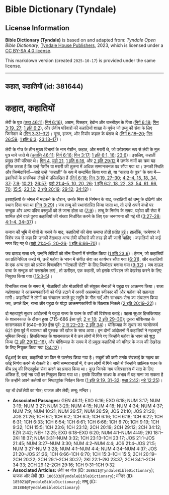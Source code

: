 # Bible Dictionary (Tyndale)

## License Information

**Bible Dictionary (Tyndale)** is based on and adapted from: _Tyndale Open Bible Dictionary_, [Tyndale House Publishers](https://tyndaleopenresources.com/), 2023, which is licensed under a [CC BY-SA 4.0 license](https://creativecommons.org/licenses/by-sa/4.0/legalcode.en).

This markdown version (created `2025-10-17`) is provided under the same license.



--------------------------------

## कहात, कहातियों (id: 381644)

कहात, कहातियों
==============

लेवी के पुत्र ([उत्प 46:11](https://ref.ly/Gen46:11); [निर्ग 6:16](https://ref.ly/Exod6:16)), अम्राम, यिसहार, हेब्रोन और उज्जीएल के पिता ([निर्ग 6:18](https://ref.ly/Exod6:18); [गिन 3:19, 27](https://ref.ly/Num3:19,Num3:27); [1 इति 6:2](https://ref.ly/1Chr6:2)), और लेवीय परिवारों की कहातियों शाखा के पूर्वज जो तम्बू की सेवा के लिए जिम्मेदार थे ([गिन 3:31–32](https://ref.ly/Num3:31-Num3:32))। मूसा, हारून, और मिर्याम कहात के वंशज थे ([निर्ग 6:18–20](https://ref.ly/Exod6:18-Exod6:20); [गिन 26:59](https://ref.ly/Num26:59); [1 इति 6:3](https://ref.ly/1Chr6:3); [23:13–17](https://ref.ly/1Chr23:13-1Chr23:17))।

लेवी के गोत्र के तीन मुख्य विभागों के नाम गेर्शोन, कहात, और मरारी थे, जो परंपरागत रूप से लेवी के मूल पुत्र माने जाते थे ([उत्पत्ति 46:11](https://ref.ly/Gen46:11); [निर्ग 6:16](https://ref.ly/Exod6:16); [गिन 3:17](https://ref.ly/Num3:17); [1 इति 6:1, 16](https://ref.ly/1Chr6:1,1Chr6:16); [23:6](https://ref.ly/1Chr23:6))। इसलिए, कहाती प्रमुख लेवी परिवार थे। [गिन 4](https://ref.ly/Num4:1-Num4:49), [यहो 21](https://ref.ly/Josh21:1-Josh21:45), [1 इति 6:16](https://ref.ly/1Chr6:16), और [2 इति 29:12](https://ref.ly/2Chr29:12) में उनके नामों का क्रम यह इंगित करता है कि उन्हें गेर्शोन या मरारी की तुलना में अधिक सम्मानजनक पद सौंपा गया था। उनकी स्थिति और जिम्मेदारियाँ—चाहे उन्हें “कहाती” के रूप में सन्दर्भित किया गया हो, या “कहात के पुत्र” के रूप में—इब्रानियों के प्रारम्भिक लेखों में उल्लिखित हैं ([निर्ग 6:18](https://ref.ly/Exod6:18); [गिन 3:19, 27–30](https://ref.ly/Num3:19,Num3:27-Num3:30); [4:2–4, 15, 18, 34, 37](https://ref.ly/Num4:2-Num4:4,Num4:15,Num4:18,Num4:34,Num4:37); [7:9](https://ref.ly/Num7:9); [10:21](https://ref.ly/Num10:21); [26:57](https://ref.ly/Num26:57); [यहो 21:4–5, 10, 20, 26](https://ref.ly/Josh21:4-Josh21:5,Josh21:10,Josh21:20,Josh21:26); [1 इति 6:2, 18, 22, 33, 54, 61, 66, 70](https://ref.ly/1Chr6:2,1Chr6:18,1Chr6:22,1Chr6:33,1Chr6:54,1Chr6:61,1Chr6:66,1Chr6:70); [15:5](https://ref.ly/1Chr15:5); [23:12](https://ref.ly/1Chr23:12); [2 इति 20:19](https://ref.ly/2Chr20:19); [29:12](https://ref.ly/2Chr29:12); [34:12](https://ref.ly/2Chr34:12))।

इस्राएलियों के जंगल में भटकने के दौरान, उनके मिस्र से निर्गमन के बाद, कहातियों को तम्बू के दक्षिणी ओर स्थान दिया गया था ([गिन 3:29](https://ref.ly/Num3:29))। जब तम्बू को स्थानांतरित किया जाता था, तो उन्हें अपने कंधों पर सन्दूक और अन्य पवित्र वस्तुओं को ले जाना होता था ([7:9](https://ref.ly/Num7:9))। तम्बू के निर्माण के समय, यहोवा की सेवा में शामिल होने वाले पुरुष कहातियों की संख्या निर्धारित करने के लिए एक जनगणना की गई थी ([3:27–28](https://ref.ly/Num3:27-Num3:28); [4:1–4, 34–37](https://ref.ly/Num4:1-Num4:4,Num4:34-Num4:37))।

कनान की भूमि में गोत्रों के बसने के बाद, कहातियों की सेवा समाप्त होती प्रतीत हुई। हालाँकि, परमेश्वर ने विशेष रूप से कहा कि उनकी देखभाल अन्य लेवी परिवारों की तरह ही की जानी चाहिए। कहातियों को कई नगर दिए गए थे ([यहो 21:4–5, 20–26](https://ref.ly/Josh21:4-Josh21:5,Josh21:20-Josh21:26); [1 इति 6:66–70](https://ref.ly/1Chr6:66-1Chr6:70))।

जब दाऊद राजा बने, उन्होंने लेवियों को तीन विभागों में संगठित किया ([1 इति 23:6](https://ref.ly/1Chr23:6))। हेमान, जो कहातियों का प्रतिनिधित्व करते थे, उन्हें यहोवा के भवन में संगीत सेवा का कार्यभार सौंपा गया ([6:31](https://ref.ly/1Chr6:31)), और कहातियों के एक अन्य दल को प्रत्येक विश्रामदिन "भेंटवाली रोटी" के लिए जिम्मेदार बनाया गया ([9:32](https://ref.ly/1Chr9:32))। जब दाऊद वाचा के सन्दूक को यरूशलेम लाएं , तो ऊरीएल, एक कहाती, को इसके परिवहन की देखरेख करने के लिए नियुक्त किया गया ([15:3–5](https://ref.ly/1Chr15:3-1Chr15:5))।

विभाजित राज्य के समय में, मोआबियों और मोआबियों की संयुक्त सेनाओं ने यहूदा पर आक्रमण किया। राजा यहोशापात ने आक्रमणकारियों को पीछे हटाने में अपनी असमर्थता स्वीकार की और यहोवा की सहायता मांगी। कहातियों ने लोगों का संचालन करते हुए स्तुति के गीत गाएँ और सम्भवतः सेना का संचालन किया जब, अगले दिन, राजा और यहूदा के योद्धा आक्रमणकारियों के खिलाफ निकले ([2 इति 20:19–22](https://ref.ly/2Chr20:19-2Chr20:22))।

दो महत्वपूर्ण सुधार आंदोलनों ने यहूदा राज्य के पतन के वर्षों की विशेषता बताई। पहला सुधार हिजकिय्याह के शासनकाल के दौरान हुआ (715–686 ईसा पूर्व; [2 रा 18](https://ref.ly/2Kgs18:1-2Kgs18:37); [2 इति 29–30](https://ref.ly/2Chr29:1-2Chr30:27)); दूसरा योशिय्याह के शासनकाल में (640–609 ईसा पूर्व; [2 रा 22–23](https://ref.ly/2Kgs22:1-2Kgs23:37); [2 इति 34](https://ref.ly/2Chr34:1-2Chr34:33))। योशिय्याह के सुधार का चरमोत्कर्ष 621 ईसा पूर्व में व्यवस्था की पुस्तक की खोज के साथ आया। इन दोनों आंदोलनों में कहातियों ने महत्वपूर्ण भूमिका निभाई। हिजकिय्याह के शासनकाल में वे उन लोगों में गिने गए जिन्होंने यहोवा के भवन को शुद्ध किया ([2 इति 29:12–16](https://ref.ly/2Chr29:12-2Chr29:16)), और योशिय्याह के समय में दो प्रमुख कहातियों को मन्दिर के काम की देखरेख के लिए नियुक्त किया गया ([34:12](https://ref.ly/2Chr34:12))।

बँधुआई के बाद, कहातियों का फिर से उल्लेख किया गया है। सबूतों की कमी उनके सेवकाई के महत्व का कोई निर्णय करने से रोकती है। सभी सम्भावनाओं में, वे उन लोगों में गिने जाते थे जिन्होंने आत्मिक पतन के बीच प्रभु की निष्ठापूर्वक सेवा करने का प्रयास किया था। कुछ जिनके नाम पवित्रशास्त्र में सदा के लिए अंकित हैं, उन्हें नम्र पदों पर नियुक्त किया गया था। इसके विपरीत साक्ष्य के अभाव में यह माना जा सकता है कि उन्होंने अपने कर्तव्यों का निष्ठापूर्वक निर्वहन किया ([1 इति 9:19, 31–32](https://ref.ly/1Chr9:19,1Chr9:31-1Chr9:32); [एज्रा 2:42](https://ref.ly/Ezra2:42); [नहे 12:25](https://ref.ly/Neh12:25))।

*यह भी देखें* लेवी का गोत्र; याजक और लेवी; तम्बू; मन्दिर।

* **Associated Passages:** GEN 46:11; EXO 6:16; EXO 6:18; NUM 3:17; NUM 3:19; NUM 3:27; NUM 3:29; NUM 4:15; NUM 4:18; NUM 4:34; NUM 4:37; NUM 7:9; NUM 10:21; NUM 26:57; NUM 26:59; JOS 21:10; JOS 21:20; JOS 21:26; 1CH 6:1; 1CH 6:2; 1CH 6:3; 1CH 6:16; 1CH 6:18; 1CH 6:22; 1CH 6:31; 1CH 6:33; 1CH 6:54; 1CH 6:61; 1CH 6:66; 1CH 6:70; 1CH 9:19; 1CH 9:32; 1CH 15:5; 1CH 23:6; 1CH 23:12; 2CH 20:19; 2CH 29:12; 2CH 34:12; EZR 2:42; NEH 12:25; EXO 6:18–EXO 6:20; NUM 4:1–NUM 4:49; 2KI 18:1–2KI 18:37; NUM 3:31–NUM 3:32; 1CH 23:13–1CH 23:17; JOS 21:1–JOS 21:45; NUM 3:27–NUM 3:30; NUM 4:2–NUM 4:4; JOS 21:4–JOS 21:5; NUM 3:27–NUM 3:28; NUM 4:1–NUM 4:4; NUM 4:34–NUM 4:37; JOS 21:20–JOS 21:26; 1CH 6:66–1CH 6:70; 1CH 15:3–1CH 15:5; 2CH 20:19–2CH 20:22; 2CH 29:1–2CH 30:27; 2KI 22:1–2KI 23:37; 2CH 34:1–2CH 34:33; 2CH 29:12–2CH 29:16; 1CH 9:31–1CH 9:32
* **Associated Articles:** लेवी का गोत्र (ID: `368611@TyndaleBibleDictionary`); याजक और लेवी (ID: `180533@TyndaleBibleDictionary`); मन्दिर (ID: `185021@TyndaleBibleDictionary`); तम्बू (ID: `381884@TyndaleBibleDictionary`)

